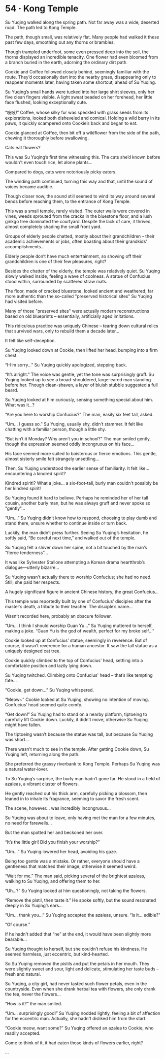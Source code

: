 # 54 · Kong Temple

Su Yuqing walked along the spring path. Not far away was a wide, deserted road.  The path led to Kong Temple.

The path, though small, was relatively flat.  Many people had walked it these past few days, smoothing out any thorns or brambles.

Though trampled underfoot, some even pressed deep into the soil, the thorns displayed an incredible tenacity.  One flower had even bloomed from a branch buried in the earth, adorning the ordinary dirt path.

Cookie and Coffee followed closely behind, seemingly familiar with the route.  They’d occasionally dart into the nearby grass, disappearing only to reappear moments later, having taken some shortcut, ahead of Su Yuqing.

Su Yuqing’s small hands were tucked into her large shirt sleeves, only her five clean fingers visible.  A light sweat beaded on her forehead, her little face flushed, looking exceptionally cute.

“吱吱!” Coffee, whose silky fur was speckled with grass seeds from its explorations, looked both disheveled and comical.  Holding a wild berry in its paws, it quickly scampered onto Cookie’s back and began to eat.

Cookie glanced at Coffee, then bit off a wildflower from the side of the path, chewing it thoroughly before swallowing.

Cats eat flowers?

This was Su Yuqing’s first time witnessing this.  The cats she’d known before wouldn't even touch rice, let alone plants…

Compared to dogs, cats were notoriously picky eaters.

The winding path continued, turning this way and that, until the sound of voices became audible.

Though closer now, the sound still seemed to wind its way around several bends before reaching them, to the entrance of Kong Temple.

This was a small temple, rarely visited.  The outer walls were covered in vines, weeds sprouted from the cracks in the bluestone floor, and a lush ginkgo tree dominated the courtyard. Despite the lack of care, it thrived, almost completely shading the small front yard.

Groups of elderly people chatted, mostly about their grandchildren – their academic achievements or jobs, often boasting about their grandkids’ accomplishments…

Elderly people don’t have much entertainment, so showing off their grandchildren is one of their few pleasures, right?

Besides the chatter of the elderly, the temple was relatively quiet.  Su Yuqing slowly walked inside, feeling a wave of coolness.  A statue of Confucius stood within, surrounded by scattered straw mats.

The floor, made of cracked bluestone, looked ancient and weathered, far more authentic than the so-called "preserved historical sites" Su Yuqing had visited before.

Many of those "preserved sites" were actually modern reconstructions based on old blueprints – essentially, artificially aged imitations.

This ridiculous practice was uniquely Chinese – tearing down cultural relics that survived wars, only to rebuild them a decade later…

It felt like self-deception.

Su Yuqing looked down at Cookie, then lifted her head, bumping into a firm chest.

“I-I’m sorry…” Su Yuqing quickly apologized, stepping back.

“It’s alright.” The voice was gentle, yet the tone was surprisingly gruff.  Su Yuqing looked up to see a broad-shouldered, large-eared man standing before her. Though clean-shaven, a layer of bluish stubble suggested a full beard.

Su Yuqing looked at him curiously, sensing something special about him.  What was it…?

“Are you here to worship Confucius?” The man, easily six feet tall, asked.

“Um… I guess so.”  Su Yuqing, usually shy, didn’t stammer. It felt like chatting with a familiar person, though a little shy.

“But isn’t it Monday? Why aren’t you in school?” The man smiled gently, though the expression seemed oddly incongruous on his face…

His face seemed more suited to boisterous or fierce emotions. This gentle, almost sisterly smile felt strangely unsettling…

Then, Su Yuqing understood the earlier sense of familiarity.  It felt like… encountering a kindred spirit?

Kindred spirit!?  What a joke… a six-foot-tall, burly man couldn't possibly be her kindred spirit!

Su Yuqing found it hard to believe.  Perhaps he reminded her of her tall cousin, another burly man, but he was always gruff and never spoke so "gently"…

“Um…” Su Yuqing didn’t know how to respond, choosing to play dumb and stand there, unsure whether to continue inside or turn back.

Luckily, the man didn’t press further.  Seeing Su Yuqing’s hesitation, he softly said, “Be careful next time,” and walked out of the temple.

Su Yuqing felt a shiver down her spine, not a bit touched by the man’s “fierce tenderness”…

It was like Sylvester Stallone attempting a Korean drama heartthrob’s dialogue—utterly bizarre…

Su Yuqing wasn't actually there to worship Confucius; she had no need. Still, she paid her respects.

A hugely significant figure in ancient Chinese history, the great Confucius…

This temple was reportedly built by one of Confucius’ disciples after the master’s death, a tribute to their teacher.  The disciple’s name…

Wasn’t recorded here, probably an obscure follower.

“Um… I think I should worship Guan Yu…” Su Yuqing muttered to herself, making a joke.  “Guan Yu is the god of wealth, perfect for my broke self…”

Cookie looked up at Confucius' statue, seemingly in reverence.  But of course, it wasn’t reverence for a human ancestor.  It saw the tall statue as a uniquely designed cat tree.

Cookie quickly climbed to the top of Confucius' head, settling into a comfortable position and lazily lying down.

Su Yuqing twitched.  Climbing onto Confucius' head – that’s like tempting fate…

“Cookie, get down…” Su Yuqing whispered.

“Meow~” Cookie looked at Su Yuqing, showing no intention of moving.  Confucius’ head seemed quite comfy.

“Get down!” Su Yuqing had to stand on a nearby platform, tiptoeing to carefully lift Cookie down.  Luckily, it didn’t move, otherwise Su Yuqing might have fallen.

The tiptoeing wasn’t because the statue was tall, but because Su Yuqing was short…

There wasn't much to see in the temple. After getting Cookie down, Su Yuqing left, returning along the path.

She preferred the grassy riverbank to Kong Temple. Perhaps Su Yuqing was a natural water-lover.

To Su Yuqing’s surprise, the burly man hadn’t gone far. He stood in a field of azaleas, a vibrant cluster of flowers.

He gently reached out his thick arm, carefully picking a blossom, then leaned in to inhale its fragrance, seeming to savor the fresh scent.

The scene, however… was incredibly incongruous…

Su Yuqing was about to leave, only having met the man for a few minutes, no need for farewells…

But the man spotted her and beckoned her over.

“It’s the little girl!  Did you finish your worship?”

“Um…” Su Yuqing lowered her head, avoiding his gaze.

Being too gentle was a mistake. Or rather, everyone should have a gentleness that matched their image, otherwise it seemed weird.

“Wait for me.” The man said, picking several of the brightest azaleas, walking to Su Yuqing, and offering them to her.

“Uh…?” Su Yuqing looked at him questioningly, not taking the flowers.

“Remove the pistil, then taste it.” He spoke softly, but the sound resonated deeply in Su Yuqing’s ears…

“Um… thank you…” Su Yuqing accepted the azaleas, unsure.  “Is it… edible?”

“Of course.”

If he hadn't added that “ne” at the end, it would have been slightly more bearable…

Su Yuqing thought to herself, but she couldn’t refuse his kindness. He seemed harmless, just eccentric, but kind-hearted.

So Su Yuqing removed the pistils and put the petals in her mouth. They were slightly sweet and sour, light and delicate, stimulating her taste buds – fresh and natural.

Su Yuqing, a city girl, had never tasted such flower petals, even in the countryside. Even when she drank herbal tea with flowers, she only drank the tea, never the flowers…

“How is it?” the man smiled.

“Um… surprisingly good!” Su Yuqing nodded lightly, feeling a bit of affection for the eccentric man.  Actually, she hadn't disliked him from the start.

“Cookie meow, want some?” Su Yuqing offered an azalea to Cookie, who readily accepted.

Come to think of it, it had eaten those kinds of flowers earlier, right?

…
